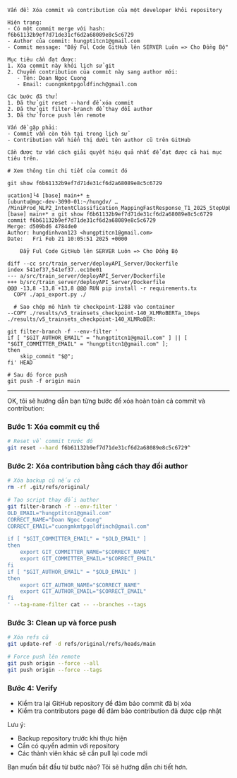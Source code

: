 
```
Vấn đề: Xóa commit và contribution của một developer khỏi repository

Hiện trạng:
- Có một commit merge với hash: f6b61132b9ef7d71de31cf6d2a68089e8c5c6729
- Author của commit: hungptitcn1@gmail.com
- Commit message: "Đẩy Ful Code GitHub lên SERVER Luôn => Cho Đồng Bộ"

Mục tiêu cần đạt được:
1. Xóa commit này khỏi lịch sử git
2. Chuyển contribution của commit này sang author mới:
   - Tên: Doan Ngoc Cuong
   - Email: cuongmkmtpgoldfinch@gmail.com

Các bước đã thử:
1. Đã thử git reset --hard để xóa commit
2. Đã thử git filter-branch để thay đổi author
3. Đã thử force push lên remote

Vấn đề gặp phải:
- Commit vẫn còn tồn tại trong lịch sử
- Contribution vẫn hiển thị dưới tên author cũ trên GitHub

Cần được tư vấn cách giải quyết hiệu quả nhất để đạt được cả hai mục tiêu trên.
```

```
# Xem thông tin chi tiết của commit đó

git show f6b61132b9ef7d71de31cf6d2a68089e8c5c6729
```

```
ucation]└4 [base] main+* ± 
[ubuntu@mgc-dev-3090-01:~/hungdv/ … /MiniProd_NLP2_IntentClassification_MappingFastResponse_T1_2025_StepUpEducation]└4 [base] main+* ± git show f6b61132b9ef7d71de31cf6d2a68089e8c5c6729
commit f6b61132b9ef7d71de31cf6d2a68089e8c5c6729
Merge: d509bd6 4784de0
Author: hungdinhvan123 <hungptitcn1@gmail.com>
Date:   Fri Feb 21 10:05:51 2025 +0000

    Đẩy Ful Code GitHub lên SERVER Luôn => Cho Đồng Bộ

diff --cc src/train_server/deployAPI_Server/Dockerfile
index 541ef37,541ef37..ec10e01
--- a/src/train_server/deployAPI_Server/Dockerfile
+++ b/src/train_server/deployAPI_Server/Dockerfile
@@@ -13,8 -13,8 +13,8 @@@ RUN pip install -r requirements.tx
  COPY ./api_export.py ./
  
  # Sao chép mô hình từ checkpoint-1288 vào container
--COPY ./results/v5_trainsets_checkpoint-140_XLMRoBERTa_10eps ./results/v5_trainsets_checkpoint-140_XLMRoBER:

```

```
git filter-branch -f --env-filter '
if [ "$GIT_AUTHOR_EMAIL" = "hungptitcn1@gmail.com" ] || [ "$GIT_COMMITTER_EMAIL" = "hungptitcn1@gmail.com" ];
then
    skip_commit "$@";
fi' HEAD

# Sau đó force push
git push -f origin main
```



---



OK, tôi sẽ hướng dẫn bạn từng bước để xóa hoàn toàn cả commit và contribution:

### Bước 1: Xóa commit cụ thể
```bash
# Reset về commit trước đó
git reset --hard f6b61132b9ef7d71de31cf6d2a68089e8c5c6729^
```

### Bước 2: Xóa contribution bằng cách thay đổi author
```bash
# Xóa backup cũ nếu có
rm -rf .git/refs/original/

# Tạo script thay đổi author
git filter-branch -f --env-filter '
OLD_EMAIL="hungptitcn1@gmail.com"
CORRECT_NAME="Doan Ngoc Cuong"
CORRECT_EMAIL="cuongmkmtpgoldfinch@gmail.com"

if [ "$GIT_COMMITTER_EMAIL" = "$OLD_EMAIL" ]
then
    export GIT_COMMITTER_NAME="$CORRECT_NAME"
    export GIT_COMMITTER_EMAIL="$CORRECT_EMAIL"
fi
if [ "$GIT_AUTHOR_EMAIL" = "$OLD_EMAIL" ]
then
    export GIT_AUTHOR_NAME="$CORRECT_NAME"
    export GIT_AUTHOR_EMAIL="$CORRECT_EMAIL"
fi
' --tag-name-filter cat -- --branches --tags
```

### Bước 3: Clean up và force push
```bash
# Xóa refs cũ
git update-ref -d refs/original/refs/heads/main

# Force push lên remote
git push origin --force --all
git push origin --force --tags
```

### Bước 4: Verify
- Kiểm tra lại GitHub repository để đảm bảo commit đã bị xóa
- Kiểm tra contributors page để đảm bảo contribution đã được cập nhật

Lưu ý:
- Backup repository trước khi thực hiện
- Cần có quyền admin với repository
- Các thành viên khác sẽ cần pull lại code mới

Bạn muốn bắt đầu từ bước nào? Tôi sẽ hướng dẫn chi tiết hơn.
